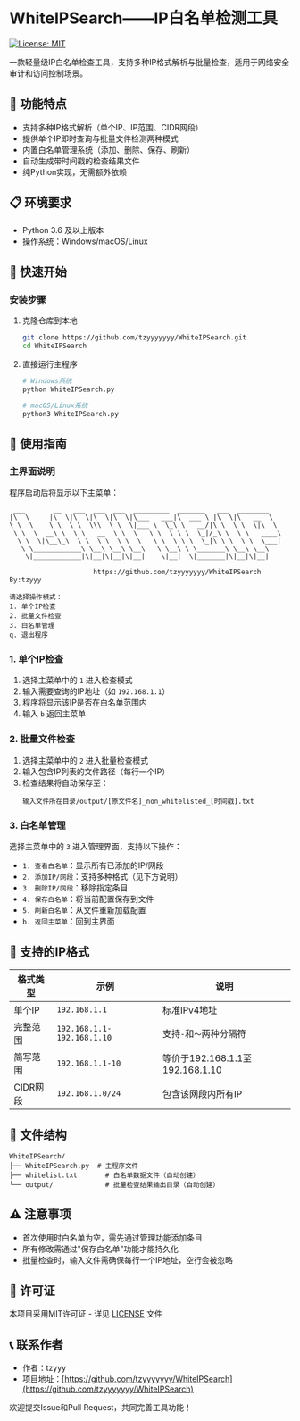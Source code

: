 # WhiteIPSearch——IP白名单检测工具

[![License: MIT](https://img.shields.io/badge/License-MIT-yellow.svg)](https://opensource.org/licenses/MIT)

一款轻量级IP白名单检查工具，支持多种IP格式解析与批量检查，适用于网络安全审计和访问控制场景。

## 🌟 功能特点

- 支持多种IP格式解析（单个IP、IP范围、CIDR网段）
- 提供单个IP即时查询与批量文件检测两种模式
- 内置白名单管理系统（添加、删除、保存、刷新）
- 自动生成带时间戳的检查结果文件
- 纯Python实现，无需额外依赖

## 📋 环境要求

- Python 3.6 及以上版本
- 操作系统：Windows/macOS/Linux

## 🚀 快速开始

### 安装步骤

1. 克隆仓库到本地
   ```bash
   git clone https://github.com/tzyyyyyyy/WhiteIPSearch.git
   cd WhiteIPSearch
   ```

2. 直接运行主程序
   ```bash
   # Windows系统
   python WhiteIPSearch.py
   
   # macOS/Linux系统
   python3 WhiteIPSearch.py
   ```

## 📖 使用指南

### 主界面说明

程序启动后将显示以下主菜单：
```
 ___       __   ___  ___  ___  _________  _______   ___  ________   
|\  \     |\  \|\  \|\  \|\  \|\___   ___|\  ___ \ |\  \|\   __  \  
\ \  \    \ \  \ \  \\\  \ \  \|___ \  \_\ \   __/|\ \  \ \  \|\  \ 
 \ \  \  __\ \  \ \   __  \ \  \   \ \  \ \ \  \_|/_\ \  \ \   ____\
  \ \  \|\__\_\  \ \  \ \  \ \  \   \ \  \ \ \  \_|\ \ \  \ \  \___|
   \ \____________\ \__\ \__\ \__\   \ \__\ \ \_______\ \__\ \__\   
    \|____________|\|__|\|__|\|__|    \|__|  \|_______|\|__|\|__|   
                                                 
                     https://github.com/tzyyyyyyy/WhiteIPSearch  By:tzyyy  

请选择操作模式：
1. 单个IP检查
2. 批量文件检查
3. 白名单管理
q. 退出程序
```

### 1. 单个IP检查

1. 选择主菜单中的 `1` 进入检查模式
2. 输入需要查询的IP地址（如 `192.168.1.1`）
3. 程序将显示该IP是否在白名单范围内
4. 输入 `b` 返回主菜单

### 2. 批量文件检查

1. 选择主菜单中的 `2` 进入批量检查模式
2. 输入包含IP列表的文件路径（每行一个IP）
3. 检查结果将自动保存至：
   ```
   输入文件所在目录/output/[原文件名]_non_whitelisted_[时间戳].txt
   ```

### 3. 白名单管理

选择主菜单中的 `3` 进入管理界面，支持以下操作：

- `1. 查看白名单`：显示所有已添加的IP/网段
- `2. 添加IP/网段`：支持多种格式（见下方说明）
- `3. 删除IP/网段`：移除指定条目
- `4. 保存白名单`：将当前配置保存到文件
- `5. 刷新白名单`：从文件重新加载配置
- `b. 返回主菜单`：回到主界面

## 🔢 支持的IP格式

| 格式类型 | 示例 | 说明 |
|---------|------|------|
| 单个IP | `192.168.1.1` | 标准IPv4地址 |
| 完整范围 | `192.168.1.1-192.168.1.10` | 支持`-`和`～`两种分隔符 |
| 简写范围 | `192.168.1.1-10` | 等价于192.168.1.1至192.168.1.10 |
| CIDR网段 | `192.168.1.0/24` | 包含该网段内所有IP |

## 📂 文件结构

```
WhiteIPSearch/
├── WhiteIPSearch.py  # 主程序文件
├── whitelist.txt       # 白名单数据文件（自动创建）
└── output/             # 批量检查结果输出目录（自动创建）
```

## ⚠️ 注意事项

- 首次使用时白名单为空，需先通过管理功能添加条目
- 所有修改需通过"保存白名单"功能才能持久化
- 批量检查时，输入文件需确保每行一个IP地址，空行会被忽略

## 📄 许可证

本项目采用MIT许可证 - 详见 [LICENSE](LICENSE) 文件

## 📞 联系作者

- 作者：tzyyy
- 项目地址：[https://github.com/tzyyyyyyy/WhiteIPSearch](https://github.com/tzyyyyyyy/WhiteIPSearch)

欢迎提交Issue和Pull Request，共同完善工具功能！
